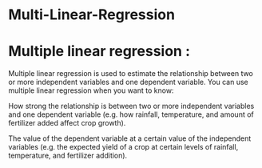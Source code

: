# Multi-Linear-Regression

# Multiple linear regression :
Multiple linear regression is used to estimate the relationship between two or more independent variables and one dependent variable. You can use multiple linear regression when you want to know:

How strong the relationship is between two or more independent variables and one dependent variable (e.g. how rainfall, temperature, and amount of fertilizer added affect crop growth).

The value of the dependent variable at a certain value of the independent variables (e.g. the expected yield of a crop at certain levels of rainfall, temperature, and fertilizer addition).
